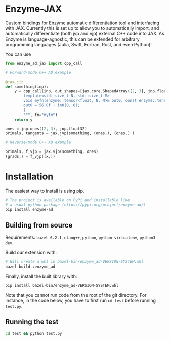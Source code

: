 # Enzyme-JAX

Custom bindings for Enzyme automatic differentiation tool and interfacing with
JAX. Currently this is set up to allow you to automatically import, and
automatically differentiate (both jvp and vjp) external C++ code into JAX. As
Enzyme is language-agnostic, this can be extended for arbitrary programming
languages (Julia, Swift, Fortran, Rust, and even Python)!

You can use

```python
from enzyme_ad.jax import cpp_call

# Forward-mode C++ AD example

@jax.jit
def something(inp):
    y = cpp_call(inp, out_shapes=[jax.core.ShapedArray([2, 3], jnp.float32)], source="""
        template<std::size_t N, std::size_t M>
        void myfn(enzyme::tensor<float, N, M>& out0, const enzyme::tensor<float, N, M>& in0) {
        out0 = 56.0f + in0(0, 0);
        }
        """, fn="myfn")
    return y

ones = jnp.ones((2, 3), jnp.float32)
primals, tangents = jax.jvp(something, (ones,), (ones,) )

# Reverse-mode C++ AD example

primals, f_vjp = jax.vjp(something, ones)
(grads,) = f_vjp((x,))
```

# Installation

The easiest way to install is using pip.

```bash
# The project is available on PyPi and installable like
# a usual python package (https://pypi.org/project/enzyme-ad/)
pip install enzyme-ad
```

## Building from source

Requirements: `bazel-6.2.1`, `clang++`, `python`, `python-virtualenv`,
`python3-dev`.

Build our extension with:
```sh
# Will create a whl in bazel-bin/enzyme_ad-VERSION-SYSTEM.whl
bazel build :enzyme_ad
```

Finally, install the built library with:
```sh
pip install bazel-bin/enzyme_ad-VERSION-SYSTEM.whl
```
Note that you cannot run code from the root of the git directory. For instance, in the code below, you have to first run `cd test` before running `test.py`.

## Running the test

```sh
cd test && python test.py
```
